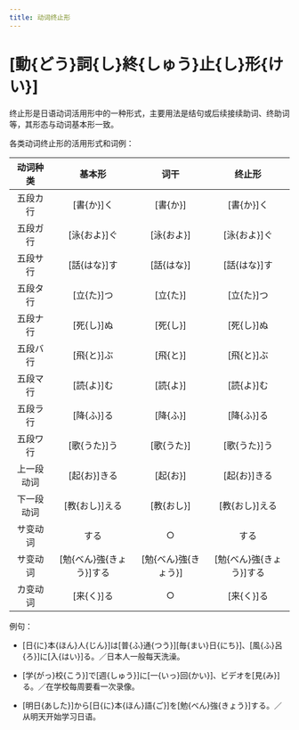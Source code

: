 ```yaml
---
title: 动词终止形
---
```


# [動{どう}詞{し}終{しゅう}止{し}形{けい}]

终止形是日语动词活用形中的一种形式，主要用法是结句或后续接续助词、终助词等，其形态与动词基本形一致。

各类动词终止形的活用形式和词例：

| 动词种类  |       基本形       |      词干       |       终止形       |
|:-----:|:---------------:|:-------------:|:---------------:|
| 五段カ行  |     [書{か}]く     |    [書{か}]     |     [書{か}]く     |
| 五段ガ行  |    [泳{およ}]ぐ     |    [泳{およ}]    |    [泳{およ}]ぐ     |
| 五段サ行  |    [話{はな}]す     |    [話{はな}]    |    [話{はな}]す     |
| 五段タ行  |     [立{た}]つ     |    [立{た}]     |     [立{た}]つ     |
| 五段ナ行  |     [死{し}]ぬ     |    [死{し}]     |     [死{し}]ぬ     |
| 五段バ行  |     [飛{と}]ぶ     |    [飛{と}]     |     [飛{と}]ぶ     |
| 五段マ行  |     [読{よ}]む     |    [読{よ}]     |     [読{よ}]む     |
| 五段ラ行  |     [降{ふ}]る     |    [降{ふ}]     |     [降{ふ}]る     |
| 五段ワ行  |    [歌{うた}]う     |    [歌{うた}]    |    [歌{うた}]う     |
| 上一段动词 |    [起{お}]きる     |    [起{お}]     |    [起{お}]きる     |
| 下一段动词 |    [教{おし}]える    |    [教{おし}]    |    [教{おし}]える    |
| サ变动词  |       する        |       ○       |       する        |
| サ变动词  | [勉{べん}強{きょう}]する | [勉{べん}強{きょう}] | [勉{べん}強{きょう}]する |
| カ变动词  |     [来{く}]る     |       ○       |     [来{く}]る     |

例句：

- [日{に}本{ほん}人{じん}]は[普{ふ}通{つう}][毎{まい}日{にち}]、[風{ふ}呂{ろ}]に[入{はい}]る。／日本人一般每天洗澡。

- [学{がっ}校{こう}]で[週{しゅう}]に[一{いっ}回{かい}]、ビデオを[見{み}]る。／在学校每周要看一次录像。

- [明日{あした}]から[日{に}本{ほん}語{ご}]を[勉{べん}強{きょう}]する。／从明天开始学习日语。

